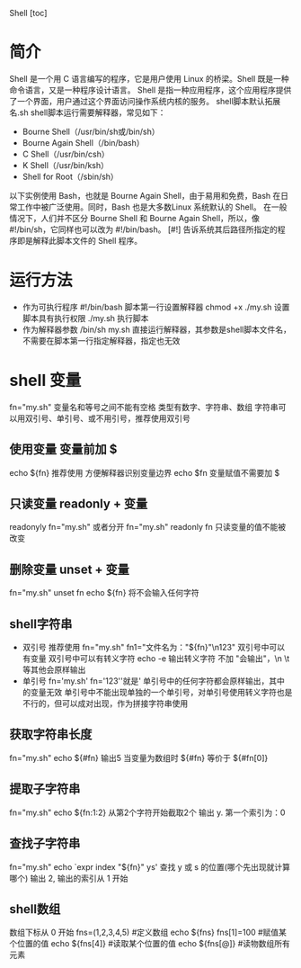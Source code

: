 Shell
[toc]

# 简介
Shell 是一个用 C 语言编写的程序，它是用户使用 Linux 的桥梁。Shell 既是一种命令语言，又是一种程序设计语言。
Shell 是指一种应用程序，这个应用程序提供了一个界面，用户通过这个界面访问操作系统内核的服务。
shell脚本默认拓展名.sh
shell脚本运行需要解释器，常见如下：
- Bourne Shell（/usr/bin/sh或/bin/sh）
- Bourne Again Shell（/bin/bash）
- C Shell（/usr/bin/csh）
- K Shell（/usr/bin/ksh）
- Shell for Root（/sbin/sh）

以下实例使用 Bash，也就是 Bourne Again Shell，由于易用和免费，Bash 在日常工作中被广泛使用。同时，Bash 也是大多数Linux 系统默认的 Shell。
在一般情况下，人们并不区分 Bourne Shell 和 Bourne Again Shell，所以，像 #!/bin/sh，它同样也可以改为 #!/bin/bash。
[#!] 告诉系统其后路径所指定的程序即是解释此脚本文件的 Shell 程序。

# 运行方法
- 作为可执行程序
#!/bin/bash 脚本第一行设置解释器
chmod +x ./my.sh 设置脚本具有执行权限
./my.sh 执行脚本
- 作为解释器参数
/bin/sh my.sh
直接运行解释器，其参数是shell脚本文件名，不需要在脚本第一行指定解释器，指定也无效

# shell 变量
fn="my.sh" 变量名和等号之间不能有空格
类型有数字、字符串、数组
字符串可以用双引号、单引号、或不用引号，推荐使用双引号

## 使用变量 变量前加 $
echo ${fn} 推荐使用 方便解释器识别变量边界
echo $fn
变量赋值不需要加 $

## 只读变量 readonly + 变量
readonyly fn="my.sh"
或者分开
fn="my.sh"
readonly fn
只读变量的值不能被改变

## 删除变量 unset + 变量
fn="my.sh"
unset fn
echo ${fn}
将不会输入任何字符

## shell字符串
- 双引号 推荐使用
  fn="my.sh"
  fn1="文件名为：\"${fn}\"\n123"
  双引号中可以有变量
  双引号中可以有转义字符
  echo -e 输出转义字符 
  不加 \"会输出"，\n \t等其他会原样输出
- 单引号
  fn='my.sh'
  fn='123''就是'
  单引号中的任何字符都会原样输出，其中的变量无效
  单引号中不能出现单独的一个单引号，对单引号使用转义字符也是不行的，但可以成对出现，作为拼接字符串使用

## 获取字符串长度
fn="my.sh"
echo ${#fn} 输出5
当变量为数组时 ${#fn} 等价于 ${#fn[0]}

## 提取子字符串
fn="my.sh"
echo ${fn:1:2} 从第2个字符开始截取2个 输出 y.
第一个索引为：0

## 查找子字符串
fn="my.sh"
echo `expr index "${fn}" ys' 
查找 y 或 s 的位置(哪个先出现就计算哪个)  输出 2, 输出的索引从 1 开始

## shell数组
数组下标从 0 开始
fns=(1,2,3,4,5) #定义数组
echo ${fns}
fns[1]=100  #赋值某个位置的值
echo ${fns[4]} #读取某个位置的值
echo ${fns[@]} #读物数组所有元素




